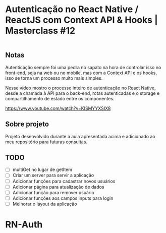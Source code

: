 # Autenticação no React Native / ReactJS com Context API & Hooks | Masterclass #12

<img src="./printScreenMasterClass12.png" alt="">

## Notas
Autenticação sempre foi uma pedra no sapato na hora de controlar isso no front-end, seja na web ou no mobile, mas com a Context API e os hooks, isso se torna um processo muito mais simples.

Nesse vídeo mostro o processo inteiro de autenticação no React Native, desde a chamada à API para o back-end, rotas autenticadas e o storage e compartilhamento de estado entre os componentes.

https://www.youtube.com/watch?v=KISMYYXSIX8


## Sobre projeto
Projeto desenvolvido durante a aula apresentada acima e adicionado ao meu repositório para futuras consultas.

## TODO
- [ ] multiGet no lugar de getItem
- [ ] Criar um server para servir a aplicação
- [ ] Adicionar funções para cadastrar novos usuários
- [ ] Adicionar página para atualização de dados
- [ ] Adicionar função para remover usuário
- [ ] Adicionar funções aos campos inputs para login
- [ ] Melhorar o layout da aplicação
# RN-Auth
